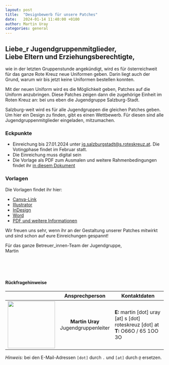 ```yaml
---
layout: post
title:  "Designbewerb für unsere Patches"
date:   2024-01-14 11:40:00 +0100
author: Martin Uray
categories: general
---
```


## Liebe_r Jugendgruppenmitglieder,<br>Liebe Eltern und Erziehungsberechtigte,

wie in der letzten Gruppenstunde angekündigt, wird es für österreichweit für 
das ganze Rote Kreuz neue Uniformen geben.
Darin liegt auch der Grund, warum wir bis jetzt keine Uniformen bestellen 
konnten.

Mit der neuen Uniform wird es die Möglichkeit geben, Patches auf die Uniform 
anzubringen.
Diese Patches zeigen dann die zugehörige Einheit im Roten Kreuz an: bei uns 
eben die Jugendgruppe Salzburg-Stadt.

Salzburg-weit wird es für alle Jugendgruppen die gleichen Patches geben.
Um hier ein Design zu finden, gibt es einen Wettbewerb.
Für diesen sind alle Jugendgruppenmitglieder eingeladen, mitzumachen.

### Eckpunkte
- Einreichung bis 27.01.2024 unter [jg.salzburgstadt@s.roteskreuz.at](mailto:jg.salzburgstadt@s.roteskreuz.at).
Die Votingphase findet im Februar statt.
- Die Einreichung muss digital sein
- Die Vorlage als PDF zum Ausmalen und weitere Rahmenbedingungen findet ihr 
 [in diesem Dokument](https://www.red-angels.at/assets/2024-01_patches/WettbewerbundVorlage.pdf)

### Vorlagen
Die Vorlagen findet ihr hier:
- [Canva-Link](https://www.red-angels.at/assets/2024-01_patches/Vorlage_Canva-Link.txt)
- [Illustrator](https://www.red-angels.at/assets/2024-01_patches/Vorlage_Illustrator.ai)
- [InDesign](https://www.red-angels.at/assets/2024-01_patches/Vorlage_InDesign.indd)
- [Word](https://www.red-angels.at/assets/2024-01_patches/Vorlage_Word.docx)
- [PDF und weitere Informationen](https://www.red-angels.at/assets/2024-01_patches/WettbewerbundVorlage.pdf)

Wir freuen uns sehr, wenn ihr an der Gestaltung unserer Patches mitwirkt 
und sind schon auf eure Einreichungen gespannt!

Für das ganze Betreuer_innen-Team der Jugendgruppe,<br>
   Martin

<br/><br/><br/>
#### Rückfragehinweise

|  | Ansprechperson | Kontaktdaten |
|---|:---:|---|
| <img src="https://www.fh-salzburg.ac.at/fileadmin/_processed_/8/6/csm_36417_a3b98b9b6c.jpg" width="150" /> | **Martin Uray**<br>Jugendgruppenleiter | **E:** martin [dot] uray [at] s [dot] roteskreuz [dot] at <br> **T:** O66O / 65 1OO 3O |

_Hinweis:_ bei den E-Mail-Adressen `[dot]` durch `.` und `[at]` durch `@` ersetzen.
